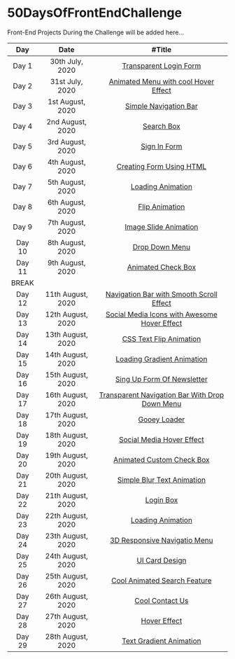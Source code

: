 # 50DaysOfFrontEndChallenge

Front-End Projects During the Challenge will be added here...

|  Day   |       Date        |                                           #Title                                            |
| :----: | :---------------: | :-----------------------------------------------------------------------------------------: |
| Day 1  |  30th July, 2020  |             [Transparent Login Form](https://codepen.io/aakrity17/pen/PoZrezr)              |
| Day 2  |  31st July, 2020  |      [Animated Menu with cool Hover Effect](https://codepen.io/aakrity17/pen/mdVNJJJ)       |
| Day 3  | 1st August, 2020  |              [Simple Navigation Bar](https://codepen.io/aakrity17/pen/wvMVyYq)              |
| Day 4  | 2nd August, 2020  |                   [Search Box](https://codepen.io/aakrity17/pen/gOPVNWX)                    |
| Day 5  | 3rd August, 2020  |                  [Sign In Form](https://codepen.io/aakrity17/pen/MWygvOe)                   |
| Day 6  | 4th August, 2020  |            [Creating Form Using HTML](https://codepen.io/aakrity17/pen/ExKYePg)             |
| Day 7  | 5th August, 2020  |                [Loading Animation](https://codepen.io/aakrity17/pen/MWyWrWM)                |
| Day 8  | 6th August, 2020  |                 [Flip Animation](https://codepen.io/aakrity17/pen/rNeaBem)                  |
| Day 9  | 7th August, 2020  |            [Image Slide Animation](https://codepen.io/aakrity17/details/bGpNYjo)            |
| Day 10 | 8th August, 2020  |                 [Drop Down Menu](https://codepen.io/aakrity17/pen/vYGOYOq)                  |
| Day 11 | 9th August, 2020  |               [Animated Check Box](https://codepen.io/aakrity17/pen/MWywjxg)                |
| BREAK  |
| Day 12 | 11th August, 2020 |    [Navigation Bar with Smooth Scroll Effect](https://codepen.io/aakrity17/pen/ZEWbWYz)     |
| Day 13 | 12th August, 2020 |  [Social Media Icons with Awesome Hover Effect](https://codepen.io/aakrity17/pen/qBZOvGg)   |
| Day 14 | 13th August, 2020 |             [CSS Text Flip Animation](https://codepen.io/aakrity17/pen/ExKPLmG)             |
| Day 15 | 14th August, 2020 |           [Loading Gradient Animation](https://codepen.io/aakrity17/pen/MWyyYdP)            |
| Day 16 | 15th August, 2020 |           [Sing Up Form Of Newsletter](https://codepen.io/aakrity17/pen/mdPPqPK)            |
| Day 17 | 16th August, 2020 | [Transparent Navigation Bar With Drop Down Menu ](https://codepen.io/aakrity17/pen/eYZZXpN) |
| Day 18 | 17th August, 2020 |                  [Gooey Loader](https://codepen.io/aakrity17/pen/OJNXPGb)                   |
| Day 19 | 18th August, 2020 |            [Social Media Hover Effect](https://codepen.io/aakrity17/pen/abNZRLg)            |
| Day 20 | 19th August, 2020 |            [Animated Custom Check Box](https://codepen.io/aakrity17/pen/RwaGxEz)            |
| Day 21 | 20th August, 2020 |           [Simple Blur Text Animation](https://codepen.io/aakrity17/pen/abNmgep)            |
| Day 22 | 21th August, 2020 |                    [Login Box](https://codepen.io/aakrity17/pen/abNBGzB)                    |
| Day 23 | 22th August, 2020 |                [Loading Animation](https://codepen.io/aakrity17/pen/wvGobgM)                |
| Day 24 | 23th August, 2020 |          [3D Responsive Navigatio Menu](https://codepen.io/aakrity17/pen/PoNWprv)           |
| Day 25 | 24th August, 2020 |                 [UI Card Design ](https://codepen.io/aakrity17/pen/NWNdebe)                 |
| Day 26 | 25th August, 2020 |          [Cool Animated Search Feature](https://codepen.io/aakrity17/pen/oNxZPzz)           |
| Day 27 | 26th August, 2020 |                 [Cool Contact Us](https://codepen.io/aakrity17/pen/xxVqoPB)                 |
| Day 28 | 27th August, 2020 |                  [ Hover Effect](https://codepen.io/aakrity17/pen/xxVqoPB)                  |
| Day 29 | 28th August, 2020 |            [ Text Gradient Animation](https://codepen.io/aakrity17/pen/KKzqPQw)             |
